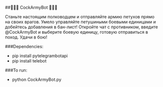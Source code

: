 ##🐔🐔🐔 CockArmyBot 🐔🐔🐔

Станьте настоящим полководцем и отправляйте армию петухов прямо на своих врагов. Умело управляйте петушиными боевыми единицами и добейтесь добавления в бан-лист!
Откройте чат с противником, введите @CockArmyBot и выберите боевую единицу, готовую отправиться в поход.
Удачи в бою!

###Dependencies:
* pip install pytelegrambotapi
* pip install telebot

###To run:
* python CockArmyBot.py
